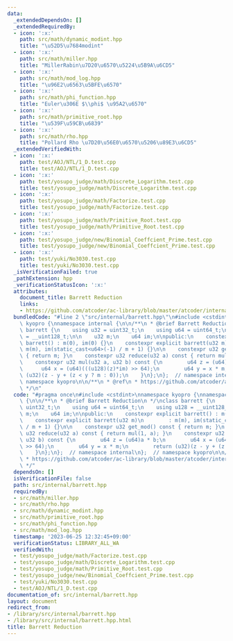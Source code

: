 ```yaml
---
data:
  _extendedDependsOn: []
  _extendedRequiredBy:
  - icon: ':x:'
    path: src/math/dynamic_modint.hpp
    title: "\u52D5\u7684modint"
  - icon: ':x:'
    path: src/math/miller.hpp
    title: "MillerRabin\u7D20\u6570\u5224\u5B9A\u6CD5"
  - icon: ':x:'
    path: src/math/mod_log.hpp
    title: "\u96E2\u6563\u5BFE\u6570"
  - icon: ':x:'
    path: src/math/phi_function.hpp
    title: "Euler\u306E $\\phi$ \u95A2\u6570"
  - icon: ':x:'
    path: src/math/primitive_root.hpp
    title: "\u539F\u59CB\u6839"
  - icon: ':x:'
    path: src/math/rho.hpp
    title: "Pollard Rho \u7D20\u56E0\u6570\u5206\u89E3\u6CD5"
  _extendedVerifiedWith:
  - icon: ':x:'
    path: test/AOJ/NTL/1_D.test.cpp
    title: test/AOJ/NTL/1_D.test.cpp
  - icon: ':x:'
    path: test/yosupo_judge/math/Discrete_Logarithm.test.cpp
    title: test/yosupo_judge/math/Discrete_Logarithm.test.cpp
  - icon: ':x:'
    path: test/yosupo_judge/math/Factorize.test.cpp
    title: test/yosupo_judge/math/Factorize.test.cpp
  - icon: ':x:'
    path: test/yosupo_judge/math/Primitive_Root.test.cpp
    title: test/yosupo_judge/math/Primitive_Root.test.cpp
  - icon: ':x:'
    path: test/yosupo_judge/new/Binomial_Coeffcient_Prime.test.cpp
    title: test/yosupo_judge/new/Binomial_Coeffcient_Prime.test.cpp
  - icon: ':x:'
    path: test/yuki/No3030.test.cpp
    title: test/yuki/No3030.test.cpp
  _isVerificationFailed: true
  _pathExtension: hpp
  _verificationStatusIcon: ':x:'
  attributes:
    document_title: Barrett Reduction
    links:
    - https://github.com/atcoder/ac-library/blob/master/atcoder/internal_math.hpp
  bundledCode: "#line 2 \"src/internal/barrett.hpp\"\n#include <cstdint>\nnamespace\
    \ kyopro {\nnamespace internal {\n\n/**\n * @brief Barrett Reduction\n */\nclass\
    \ barrett {\n    using u32 = uint32_t;\n    using u64 = uint64_t;\n    using u128\
    \ = __uint128_t;\n\n    u32 m;\n    u64 im;\n\npublic:\n    constexpr explicit\
    \ barrett() : m(0), im(0) {}\n    constexpr explicit barrett(u32 m)\n        :\
    \ m(m), im(static_cast<u64>(-1) / m + 1) {}\n\n    constexpr u32 get_mod() const\
    \ { return m; }\n    constexpr u32 reduce(u32 a) const { return mul(1, a); }\n\
    \    constexpr u32 mul(u32 a, u32 b) const {\n        u64 z = (u64)a * b;\n  \
    \      u64 x = (u64)(((u128)(z)*im) >> 64);\n        u64 y = x * m;\n        return\
    \ (u32)(z - y + (z < y ? m : 0));\n    }\n};\n};  // namespace internal\n};  //\
    \ namespace kyopro\n\n/**\n * @ref\n * https://github.com/atcoder/ac-library/blob/master/atcoder/internal_math.hpp\n\
    \ */\n"
  code: "#pragma once\n#include <cstdint>\nnamespace kyopro {\nnamespace internal\
    \ {\n\n/**\n * @brief Barrett Reduction\n */\nclass barrett {\n    using u32 =\
    \ uint32_t;\n    using u64 = uint64_t;\n    using u128 = __uint128_t;\n\n    u32\
    \ m;\n    u64 im;\n\npublic:\n    constexpr explicit barrett() : m(0), im(0) {}\n\
    \    constexpr explicit barrett(u32 m)\n        : m(m), im(static_cast<u64>(-1)\
    \ / m + 1) {}\n\n    constexpr u32 get_mod() const { return m; }\n    constexpr\
    \ u32 reduce(u32 a) const { return mul(1, a); }\n    constexpr u32 mul(u32 a,\
    \ u32 b) const {\n        u64 z = (u64)a * b;\n        u64 x = (u64)(((u128)(z)*im)\
    \ >> 64);\n        u64 y = x * m;\n        return (u32)(z - y + (z < y ? m : 0));\n\
    \    }\n};\n};  // namespace internal\n};  // namespace kyopro\n\n/**\n * @ref\n\
    \ * https://github.com/atcoder/ac-library/blob/master/atcoder/internal_math.hpp\n\
    \ */"
  dependsOn: []
  isVerificationFile: false
  path: src/internal/barrett.hpp
  requiredBy:
  - src/math/miller.hpp
  - src/math/rho.hpp
  - src/math/dynamic_modint.hpp
  - src/math/primitive_root.hpp
  - src/math/phi_function.hpp
  - src/math/mod_log.hpp
  timestamp: '2023-06-25 12:32:45+09:00'
  verificationStatus: LIBRARY_ALL_WA
  verifiedWith:
  - test/yosupo_judge/math/Factorize.test.cpp
  - test/yosupo_judge/math/Discrete_Logarithm.test.cpp
  - test/yosupo_judge/math/Primitive_Root.test.cpp
  - test/yosupo_judge/new/Binomial_Coeffcient_Prime.test.cpp
  - test/yuki/No3030.test.cpp
  - test/AOJ/NTL/1_D.test.cpp
documentation_of: src/internal/barrett.hpp
layout: document
redirect_from:
- /library/src/internal/barrett.hpp
- /library/src/internal/barrett.hpp.html
title: Barrett Reduction
---
```

